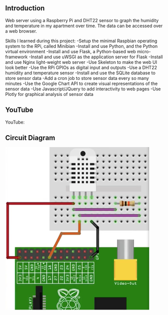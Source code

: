 ## Introduction
Web server using a Raspberry Pi and DHT22 sensor to graph the humidity and temperature in my apartment over time. The data can be accessed over a web browser.

Skills I learned during this project:
-Setup the minimal Raspbian operating system to the RPi, called Minibian
-Install and use Python, and the Python virtual environment
-Install and use Flask, a Python-based web micro-framework
-Install and use uWSGI as the application server for Flask
-Install and use Nginx light-weight web server
-Use Skeleton to make the web UI look better
-Use the RPi GPIOs as digital input and outputs
-Use a DHT22 humidity and temperature sensor
-Install and use the SQLite database to store sensor data
-Add a cron job to store sensor data every so many minutes
-Use the Google Chart API to create visual representations of the sensor data
-Use Javascript/JQuery to add interactivity to web pages
-Use Plotly for graphical analysis of sensor data

## YouTube

YouTube:

## Circuit Diagram

![Circuit Diagram](/Circuit.png?raw=true "Circuit Diagram")
